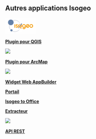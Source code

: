 ## Autres applications Isogeo

<html>
<head>
  <link href="https://maxcdn.bootstrapcdn.com/bootstrap/3.3.7/css/bootstrap.min.css" rel="stylesheet" integrity="sha384-BVYiiSIFeK1dGmJRAkycuHAHRg32OmUcww7on3RYdg4Va+PmSTsz/K68vbdEjh4u" crossorigin="anonymous">
  <!-- Optional Bootstrap theme -->
  <link rel="stylesheet" href="https://maxcdn.bootstrapcdn.com/bootstrap/3.3.7/css/bootstrap-theme.min.css" integrity="sha384-rHyoN1iRsVXV4nD0JutlnGaslCJuC7uwjduW9SVrLvRYooPp2bWYgmgJQIXwl/Sp" crossorigin="anonymous">
  <!-- jQuery -->
  <script src="https://cdnjs.cloudflare.com/ajax/libs/jquery/3.2.1/jquery.min.js"></script>
  <!-- Font Awesome -->
  <script src="https://use.fontawesome.com/447cdf6c35.js"></script>
  <!-- BootStrap -->
  <script src="https://maxcdn.bootstrapcdn.com/bootstrap/3.3.7/js/bootstrap.min.js" integrity="sha384-Tc5IQib027qvyjSMfHjOMaLkfuWVxZxUPnCJA7l2mCWNIpG9mGCD8wGNIcPD7Txa" crossorigin="anonymous"></script>
</head>
<body>
<div class="row top-buffer">
<div class="col-md-4 col-sm-6">
    <a href="https://isogeo.gitbooks.io/app-plugin-qgis/content/fr/" class="btn btn-lg btn-block btn-default">
      <p><img src="https://raw.githubusercontent.com/isogeo/isogeo-plugin-qgis/master/img/logo_complet_IsoQGIS.png" height="50"></p>
      <p><b>Plugin pour QGIS</b></p>
    </a>
  </div>
<div class="col-md-4 col-sm-6">
    <a href="https://isogeo.gitbooks.io/app-plugin-arcmap/content/fr/" class="btn btn-lg btn-block btn-default">
      <p><img src="https://isogeo.gitbooks.io/app-plugin-arcmap/content/assets/logo_isogeo_arcmap.png" height="50"></p>
      <p><b>Plugin pour ArcMap</b></p>
    </a>
</div>
<div class="col-md-4 col-sm-6">
    <a href="https://isogeo.gitbooks.io/app-widget-esri-webappbuilder/content/fr/" class="btn btn-lg btn-block btn-default">
      <p><img src="https://www.esri.com/content/dam/esrisites/common/icons/product-logos/WebAppBuilder.png" height="50"></p>
      <p><b>Widget Web AppBuilder</b></p>
    </a>
</div>
</div>
<div class="row top-buffer">
<div class="col-md-3 col-sm-6">
    <a href="https://isogeo.gitbooks.io/app-portal-pixup-admin/content/" class="btn btn-lg btn-block btn-default">
      <p><i class="fa fa-3x fa-map"></i></p>
      <p><b>Portail</b></p>
    </a>
</div>
<div class="col-md-3 col-sm-6">
    <a href="https://isogeo.gitbooks.io/app-isogeo2office/content/fr/" class="btn btn-lg btn-block btn-default">
      <p><i class="fa fa-3x fa-cloud-download"></i></p>
      <p><b>Isogeo to Office</b></p>
    </a>
</div>
<div class="col-md-3 col-sm-6">
    <a href="https://isogeo.gitbooks.io/app-extractor/content/" class="btn btn-lg btn-block btn-default">
      <p><i class="fa fa-3x fa-cogs"></i></p>
      <p><b>Extracteur</b></p>
    </a>
</div>
<div class="col-md-3 col-sm-6">
    <a href="https://isogeo.gitbooks.io/api/content/fr/" class="btn btn-lg btn-block btn-default">
      <p><img src="https://isogeo.gitbooks.io/api/content/assets/api_rest_isogeo_logo.jpg" height="50"></p>
      <p><b>API REST</b></p>
    </a>
</div>
</div>
</body>
</html>